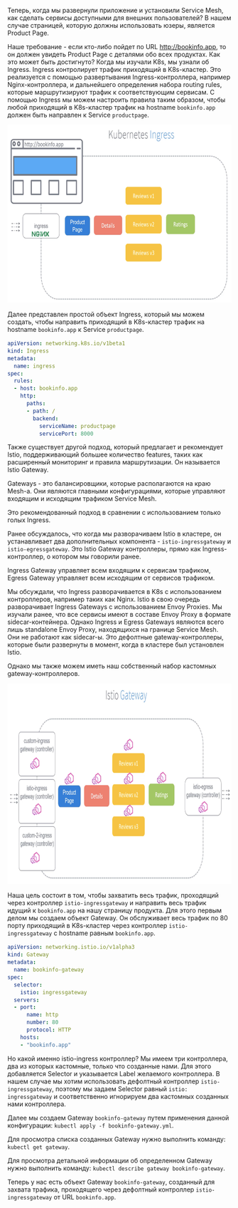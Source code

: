 Теперь, когда мы развернули приложение и установили Service Mesh, как сделать сервисы доступными для внешних пользователей? В нашем случае страницей, которую должны использовать юзеры, является Product Page.

Наше требование - если кто-либо пойдет по URL http://bookinfo.app, то он должен увидеть Product Page с деталями обо всех продуктах. Как это может быть достигнуто? Когда мы изучали K8s, мы узнали об Ingress. Ingress контролирует трафик приходящий в K8s-кластер. Это реализуется с помощью развертывания Ingress-контроллера, например Nginx-контроллера, и дальнейшего определения набора routing rules, которые маршрутизируют трафик к соответствующим сервисам. С помощью Ingress мы можем настроить правила таким образом, чтобы любой приходящий в K8s-кластер трафик на hostname `bookinfo.app` должен быть направлен к Service `productpage`.

<img src="screen1.png" width="700" height="400"><br>

Далее представлен простой объект Ingress, который мы можем создать, чтобы направить приходящий в K8s-кластер трафик на hostname `bookinfo.app` к Service `productpage`.

```yaml
apiVersion: networking.k8s.io/v1beta1
kind: Ingress
metadata:
  name: ingress
spec:
  rules:
  - host: bookinfo.app
    http:
      paths:
      - path: /
        backend:
          serviceName: productpage
          servicePort: 8000
```

Также существует другой подход, который предлагает и рекомендует Istio, поддерживающий большее количество features, таких как расширенный мониторинг и правила маршрутизации. Он называется Istio Gateway.

Gateways - это балансировщики, которые располагаются на краю Mesh-а. Они являются главными конфигурациями, которые управляют входящим и исходящим трафиком Service Mesh.

Это рекомендованный подход в сравнении с использованием только голых Ingress.

Ранее обсуждалось, что когда мы разворачиваем Istio в кластере, он устанавливает два дополнительных компонента - `istio-ingressgateway` и `istio-egressgateway`. Это Istio Gateway контроллеры, прямо как Ingress-контроллер, о котором мы говорили ранее.

Ingress Gateway управляет всем входящим к сервисам трафиком, Egress Gateway управляет всем исходящим от сервисов трафиком.

Мы обсуждали, что Ingress разворачивается в K8s с использованием контроллеров, например таких как Nginx. Istio в свою очередь разворачивает Ingress Gateways с использованием Envoy Proxies. Мы изучали ранее, что все сервисы имеют в составе Envoy Proxy в формате sidecar-контейнера. Однако Ingress и Egress Gateways являются всего лишь standalone Envoy Proxy, находящихся на границе Service Mesh. Они не работают как sidecar-ы. Это дефолтные gateway-контроллеры, которые были развернуты в момент, когда в кластере был установлен Istio.

Однако мы также можем иметь наш собственный набор кастомных gateway-контроллеров.

<img src="screen2.png" width="800" height="450"><br>

Наша цель состоит в том, чтобы захватить весь трафик, проходящий через контроллер `istio-ingressgateway` и направить весь трафик идущий к `bookinfo.app` на нашу страницу продукта. Для этого первым делом мы создаем объект Gateway. Он обслуживает весь трафик по 80 порту приходящий в K8s-кластер через контроллер `istio-ingressgateway` с hostname равным `bookinfo.app`.

```yaml
apiVersion: networking.istio.io/v1alpha3
kind: Gateway
metadata:
  name: bookinfo-gateway
spec:
  selector:
    istio: ingressgateway
  servers:
  - port:
      name: http
      number: 80
      protocol: HTTP
    hosts:
    - "bookinfo.app"
```

Но какой именно istio-ingress контроллер? Мы имеем три контроллера, два из которых кастомные, только что созданные нами. Для этого добавляется Selector и указывается Label желаемого контроллера. В нашем случае мы хотим использовать дефолтный контроллер `istio-ingressgateway`, поэтому мы задаем Selector равный `istio: ingressgateway` и соответственно игнорируем два кастомных созданных нами контроллера.

Далее мы создаем Gateway `bookinfo-gateway` путем применения данной конфигурации: `kubectl apply -f bookinfo-gateway.yml`.

Для просмотра списка созданных Gateway нужно выполнить команду: `kubectl get gateway`.

Для просмотра детальной информации об определенном Gateway нужно выполнить команду: `kubectl describe gateway bookinfo-gateway`.

Теперь у нас есть объект Gateway `bookinfo-gateway`, созданный для захвата трафика, проходящего через дефолтный контроллер `istio-ingressgateway` от URL `bookinfo.app`.